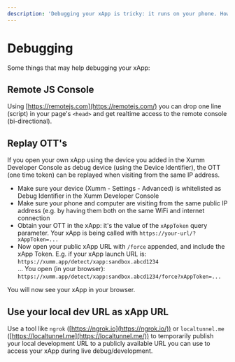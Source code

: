 ```yaml
---
description: 'Debugging your xApp is tricky: it runs on your phone. How to access the logs?'
---
```


# Debugging

Some things that may help debugging your xApp:

## Remote JS Console

Using [https://remotejs.com](https://remotejs.com/) you can drop one line (script) in your page's `<head>` and get realtime access to the remote console (bi-directional).

## Replay OTT's

If you open your own xApp using the device you added in the Xumm Developer Console as debug device (using the Device Identifier), the OTT (one time token) can be replayed when visiting from the same IP address.

* Make sure your device (Xumm - Settings - Advanced) is whitelisted as Debug Identifier in the Xumm Developer Console
* Make sure your phone and computer are visiting from the same public IP address (e.g. by having them both on the same WiFi and internet connection
* Obtain your OTT in the xApp: it's the value of the `xAppToken` query parameter. Your xApp is being called with `https://your-url/?xAppToken=...`
* Now open your public xApp URL with `/force` appended, and include the xApp Token. E.g. if your xApp launch URL is:\
  `https://xumm.app/detect/xapp:sandbox.abcd1234`\
  ... You open (in your browser):\
  `https://xumm.app/detect/xapp:sandbox.abcd1234/force?xAppToken=...`

You will now see your xApp in your browser.

## Use your local dev URL as xApp URL

Use a tool like `ngrok` ([https://ngrok.io](https://ngrok.io/)) or `localtunnel.me` ([https://localtunnel.me](https://localtunnel.me/)) to temporarily publish your local development URL to a publicly available URL you can use to access your xApp during live debug/development.
